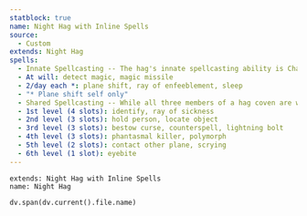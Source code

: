 ```yaml
---
statblock: true
name: Night Hag with Inline Spells
source:
  - Custom
extends: Night Hag
spells:
  - Innate Spellcasting -- The hag's innate spellcasting ability is Charisma (spell save DC 14, +6 to hit with spell attacks). She can innately cast the following spells, requiring no material components
  - At will: detect magic, magic missile
  - 2/day each *: plane shift, ray of enfeeblement, sleep
  - "* Plane shift self only"
  - Shared Spellcasting -- While all three members of a hag coven are within 30 feet of one another, they can each cast the following spells from the wizard's spell list but must share the spell slots among themselves. For casting these spells, each hag is a 12th-level spellcaster that uses Intelligence as her spellcasting ability. The spell save DC is 12+the hag's Intelligence modifier, and the spell attack bonus is 4+the hag's Intelligence modifier.
  - 1st level (4 slots): identify, ray of sickness
  - 2nd level (3 slots): hold person, locate object
  - 3rd level (3 slots): bestow curse, counterspell, lightning bolt
  - 4th level (3 slots): phantasmal killer, polymorph
  - 5th level (2 slots): contact other plane, scrying
  - 6th level (1 slot): eyebite
---
```


```statblock
extends: Night Hag with Inline Spells
name: Night Hag
```

```dataviewjs
dv.span(dv.current().file.name)
```